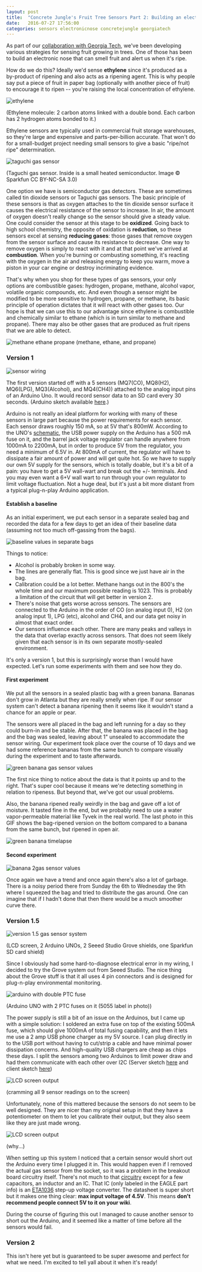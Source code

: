 ```yaml
---
layout: post
title:  "Concrete Jungle's Fruit Tree Sensors Part 2: Building an electronic nose"
date:   2016-07-27 17:56:00
categories: sensors electronicnose concretejungle georgiatech
---
```


As part of our [collaboration with Georgia Tech](//www.highcube.org/concrete-jungle-carl-disalvo-collaboration), we've been developing various strategies for sensing fruit growing in trees. One of those has been to build an electronic nose that can smell fruit and alert us when it's ripe.

How do we do this? Ideally we'd sense **ethylene** since it's produced as a by-product of ripening and also acts as a ripening agent. This is why people say put a piece of fruit in paper bag (optionally with another piece of fruit) to encourage it to ripen -- you're raising the local concentration of ethylene.

![ethylene](/images/ethylene.png)

(Ethylene molecule: 2 carbon atoms linked with a double bond. Each carbon has 2 hydrogen atoms bonded to it.)

Ethylene sensors are typically used in commercial fruit storage warehouses, so they're large and expensive and parts-per-billion accurate. That won't do for a small-budget project needing small sensors to give a basic "ripe/not ripe" determination.

![taguchi gas sensor](/images/gas-sensor.jpg)

(Taguchi gas sensor. Inside is a small heated semiconductor. Image © Sparkfun CC BY-NC-SA 3.0)

One option we have is semiconductor gas detectors. These are sometimes called tin dioxide sensors or Taguchi gas sensors. The basic principle of these sensors is that as oxygen attaches to the tin dioxide sensor surface it causes the electrical resistance of the sensor to increase. In air, the amount of oxygen doesn't really change so the sensor should give a steady value. One could consider the sensor at this stage to be **oxidized**. Going back to high school chemistry, the opposite of oxidation is **reduction**, so these sensors excel at sensing **reducing gases**: those gases that remove oxygen from the sensor surface and cause its resistance to decrease. One way to remove oxygen is simply to react with it and at that point we've arrived at **combustion**. When you're burning or combusting something, it's reacting with the oxygen in the air and releasing energy to keep you warm, move a piston in your car engine or destroy incriminating evidence.

That's why when you shop for these types of gas sensors, your only options are combustible gases: hydrogen, propane, methane, alcohol vapor, volatile organic compounds, etc. And even though a sensor might be modified to be more sensitive to hydrogen, propane, or methane, its basic principle of operation dictates that it will react with other gases too. Our hope is that we can use this to our advantage since ethylene is combustible and chemically similar to ethane (which is in turn similar to methane and propane). There may also be other gases that are produced as fruit ripens that we are able to detect.

![methane ethane propane](/images/methane-ethane-propane.png)
(methane, ethane, and propane)

### Version 1

![sensor wiring](/images/wiring.png)

The first version started off with a 5 sensors (MQ7(CO), MQ8(H2), MQ6(LPG), MQ3(Alcohol), and MQ4(CH4)) attached to the analog input pins of an Arduino Uno. It would record sensor data to an SD card every 30 seconds. (Arduino sketch available [here](https://github.com/PublicDesignWorkshop/Gas-Sensor-Sketch).)

Arduino is not really an ideal platform for working with many of these sensors in large part because the power requirements for each sensor. Each sensor draws roughly 150 mA, so at 5V that's 800mW. According to the UNO's [schematic](https://www.arduino.cc/en/uploads/Main/Arduino_Uno_Rev3-schematic.pdf), the USB power supply on the Arduino has a 500 mA fuse on it, and the barrel jack voltage regulator can handle anywhere from 1000mA to 2200mA, but in order to produce 5V from the regulator, you need a minimum of 6.5V in. At 800mA of current, the regulator will have to dissipate a fair amount of power and will get quite hot. So we have to supply our own 5V supply for the sensors, which is totally doable, but it's a bit of a pain: you have to get a 5V wall-wart and break out the +/- terminals. And you may even want a 6+V wall wart to run through your own regulator to limit voltage fluctuation. Not a huge deal, but it's just a bit more distant from a typical plug-n-play Arduino application.

#### Establish a baseline

As an initial experiment, we put each sensor in a separate sealed bag and recorded the data for a few days to get an idea of their baseline data (assuming not too much off-gassing from the bags).

![baseline values in separate bags](/images/baseline-separate-bags.png)

Things to notice:

* Alcohol is probably broken in some way.
* The lines are generally flat. This is good since we just have air in the bag.
* Calibration could be a lot better. Methane hangs out in the 800's the whole time and our maximum possible reading is 1023. This is probably a limitation of the circuit that will get better in version 2.
* There's noise that gets worse across sensors. The sensors are connected to the Arduino in the order of CO (on analog input 0), H2 (on analog input 1), LPG (etc), alcohol and CH4, and our data get noisy in almost that exact order.
* Our sensors influence each other. There are many peaks and valleys in the data that overlap exactly across sensors. That does not seem likely given that each sensor is in its own separate mostly-sealed environment.

It's only a version 1, but this is surprisingly worse than I would have expected. Let's run some experiments with them and see how they do.

#### First experiment

We put all the sensors in a sealed plastic bag with a green banana. Bananas don't grow in Atlanta but they are really smelly when ripe. If our sensor system can't detect a banana ripening then it seems like it wouldn't stand a chance for an apple or pear.

The sensors were all placed in the bag and left running for a day so they could burn-in and be stable. After that, the banana was placed in the bag and the bag was sealed, leaving about 1" unsealed to accommodate the sensor wiring. Our experiment took place over the course of 10 days and we had some reference bananas from the same bunch to compare visually during the experiment and to taste afterwards.

![green banana gas sensor values](/images/green-banana-dec13.png)

The first nice thing to notice about the data is that it points up and to the right. That's super cool because it means we're detecting something in relation to ripeness. But beyond that, we've got our usual problems.

Also, the banana ripened really weirdly in the bag and gave off a lot of moisture. It tasted fine in the end, but we probably need to use a water vapor-permeable material like Tyvek in the real world. The last photo in this GIF shows the bag-ripened version on the bottom compared to a banana from the same bunch, but ripened in open air.

![green banana timelapse](/images/green-banana-progress.gif)

#### Second experiment

![banana 2gas sensor values](/images/banana-dec3.png)

Once again we have a trend and once again there's also a lot of garbage. There is a noisy period there from Sunday the 6th to Wednesday the 9th where I squeezed the bag and tried to distribute the gas around. One can imagine that if I hadn't done that then there would be a much smoother curve there.

### Version 1.5

![version 1.5 gas sensor system](/images/version1.5.jpg)

(LCD screen, 2 Arduino UNOs, 2 Seeed Studio Grove shields, one Sparkfun SD card shield)

Since I obviously had some hard-to-diagnose electrical error in my wiring, I decided to try the Grove system out from Seeed Studio. The nice thing about the Grove stuff is that it all uses 4 pin connectors and is designed for plug-n-play environmental monitoring.

![arduino with double PTC fuse](/images/doublefuse.jpg)

(Arduino UNO with 2 PTC fuses on it (5055 label in photo))

The power supply is still a bit of an issue on the Arduinos, but I came up with a simple solution: I soldered an extra fuse on top of the existing 500mA fuse, which should give 1000mA of total fusing capability, and then it lets me use a 2 amp USB phone charger as my 5V source. I can plug directly in to the USB port without having to cut/strip a cable and have minimal power dissipation concerns. And high-quality USB chargers are cheap as chips these days. I split the sensors among two Arduinos to limit power draw and had them communicate with each other over I2C (Server sketch [here](https://github.com/PublicDesignWorkshop/Gas-Sensor-Version-1.5-Server-) and client sketch [here](https://github.com/PublicDesignWorkshop/Gas-Sensor-Version-1.5-Client-))

![LCD screen output](/images/1.5lcdscreen.jpg)

(cramming all 9 sensor readings on to the screen)

Unfortunately, none of this mattered because the sensors do not seem to be well designed. They are nicer than my original setup in that they have a potentiometer on them to let you calibrate their output, but they also seem like they are just made wrong.

![LCD screen output](/images/seeed-sensor-1.4.jpg)

(why...)

When setting up this system I noticed that a certain sensor would short out the Arduino every time I plugged it in. This would happen even if I removed the actual gas sensor from the socket, so it was a problem in the breakout board circuitry itself. There's not much to that [circuitry](http://www.seeedstudio.com/wiki/images/f/f2/Gas_Sensor_Schematic.pdf) except for a few capacitors, an inductor and an IC. That IC (only labeled in the EAGLE part info) is an [ETA1036](www.etasolution.com/upload/product/ETA1036.pdf) step-up voltage converter. The datasheet is super short but it makes one thing clear: **max input voltage of 4.5V**. This means **don't recommend people connect 5V to it on your wiki**.

During the course of figuring this out I managed to cause another sensor to short out the Arduino, and it seemed like a matter of time before all the sensors would fail.

### Version 2

This isn't here yet but is guaranteed to be super awesome and perfect for what we need. I'm excited to tell yall about it when it's ready!
